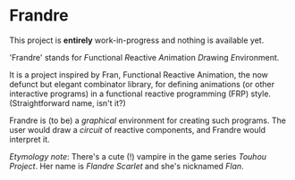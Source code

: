 # Frandre

This project is **entirely** work-in-progress and nothing is available yet.

'Frandre' stands for *F*unctional *R*eactive *An*imation *Dr*awing *E*nvironment.

It is a project inspired by Fran, Functional Reactive Animation, the now defunct but elegant combinator library, for defining animations (or other interactive programs) in a functional reactive programming (FRP) style. (Straightforward name, isn't it?)

Frandre is (to be) a *graphical* environment for creating such programs. The user would draw a *circuit* of reactive components, and Frandre would interpret it.

*Etymology note*: There's a cute (!) vampire in the game series *Touhou Project*. Her name is *Flandre Scarlet* and she's nicknamed *Flan*.

